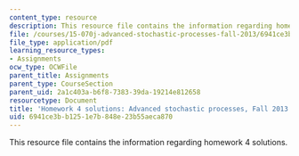 ```yaml
---
content_type: resource
description: This resource file contains the information regarding homework 4 solutions.
file: /courses/15-070j-advanced-stochastic-processes-fall-2013/6941ce3bb1251e7b848e23b55aeca870_MIT15_070JF13_Pset4_Sol.pdf
file_type: application/pdf
learning_resource_types:
- Assignments
ocw_type: OCWFile
parent_title: Assignments
parent_type: CourseSection
parent_uid: 2a1c403a-b6f8-7383-39da-19214e812658
resourcetype: Document
title: 'Homework 4 solutions: Advanced stochastic processes, Fall 2013'
uid: 6941ce3b-b125-1e7b-848e-23b55aeca870
---
```

This resource file contains the information regarding homework 4 solutions.

